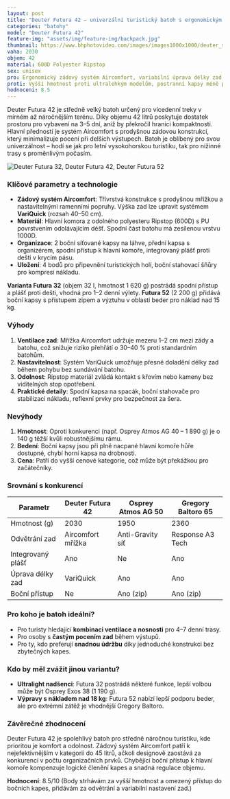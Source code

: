 ```yaml
---
layout: post
title: "Deuter Futura 42 – univerzální turistický batoh s ergonomickým odvětráním"
categories: "batohy"
model: "Deuter Futura 42"
feature-img: "assets/img/feature-img/backpack.jpg"
thumbnail: https://www.bhphotovideo.com/images/images1000x1000/deuter_sport_34294_5510_futura_pro_42_backpack_1171760.jpg
vaha: 2030
objem: 42
material: 600D Polyester Ripstop
sex: unisex
pro: Ergonomický zádový systém Aircomfort, variabilní úprava délky zad, kvalitní odvětrání, praktické organizační prvky
proti: Vyšší hmotnost proti ultralehkým modelům, postranní kapsy méně přístupné s plnou hlavní komorou
hodnoceni: 8.5
---
```


Deuter Futura 42 je středně velký batoh určený pro vícedenní treky v mírném až náročnějším terénu. Díky objemu 42 litrů poskytuje dostatek prostoru pro vybavení na 3–5 dní, aniž by překročil hranici kompaktnosti. Hlavní předností je systém Aircomfort s prodyšnou zádovou konstrukcí, který minimalizuje pocení při delších výstupech. Batoh je oblíbený pro svou univerzálnost – hodí se jak pro letní vysokohorskou turistiku, tak pro nížinné trasy s proměnlivým počasím.

![Deuter Futura 32, Deuter Futura 42, Deuter Futura 52](https://res.cloudinary.com/dvwv5cne3/image/fetch/w_auto,h_450,c_fill,g_auto,f_auto,q_auto/https://www.bhphotovideo.com/images/images1000x1000/deuter_sport_34294_5510_futura_pro_42_backpack_1171760.jpg)

### Klíčové parametry a technologie
- **Zádový systém Aircomfort**: Třívrstvá konstrukce s prodyšnou mřížkou a nastavitelnými ramenními popruhy. Výška zad lze upravit systémem **VariQuick** (rozsah 40–50 cm).
- **Materiál**: Hlavní komora z odolného polyesteru Ripstop (600D) s PU povrstvením odolávajícím déšť. Spodní část batohu má zesílenou vrstvu 1000D.
- **Organizace**: 2 boční síťované kapsy na láhve, přední kapsa s organizérem, spodní přístup k hlavní komoře, integrovaný plášť proti dešti v krycím pásu.
- **Uložení**: 4 bodů pro připevnění turistických holí, boční stahovací šňůry pro kompresi nákladu.

**Varianta Futura 32** (objem 32 l, hmotnost 1 620 g) postrádá spodní přístup a plášť proti dešti, vhodná pro 1–2 denní výlety. **Futura 52** (2 200 g) přidává boční kapsy s přístupem zipem a výztuhu v oblasti beder pro náklad nad 15 kg.

### Výhody
1. **Ventilace zad**: Mřížka Aircomfort udržuje mezeru 1–2 cm mezi zády a batohu, což snižuje riziko přehřátí o 30–40 % proti standardním batohům.
2. **Nastavitelnost**: Systém VariQuick umožňuje přesné doladění délky zad během pohybu bez sundávání batohu.
3. **Odolnost**: Ripstop materiál zvládá kontakt s křovím nebo kameny bez viditelných stop opotřebení.
4. **Praktické detaily**: Spodní kapsa na spacák, boční stahovače pro stabilizaci nákladu, reflexní prvky pro bezpečnost za šera.

### Nevýhody
1. **Hmotnost**: Oproti konkurenci (např. Osprey Atmos AG 40 – 1 890 g) je o 140 g těžší kvůli robustnějšímu rámu.
2. **Bedení**: Boční kapsy jsou při plně nacpané hlavní komoře hůře dostupné, chybí horní kapsa na drobnosti.
3. **Cena**: Patří do vyšší cenové kategorie, což může být překážkou pro začátečníky.

### Srovnání s konkurencí

| Parametr             | Deuter Futura 42 | Osprey Atmos AG 50 | Gregory Baltoro 65 |
|----------------------|------------------|--------------------|--------------------|
| Hmotnost (g)         | 2030             | 1950               | 2360               |
| Odvětrání zad        | Aircomfort mřížka| Anti-Gravity síť   | Response A3 Tech   |
| Integrovaný plášť    | Ano              | Ne                 | Ano                |
| Úprava délky zad     | VariQuick        | Ano                | Ano                |
| Boční přístup        | Ne               | Ano (zip)          | Ano (zip)          |

### Pro koho je batoh ideální?
- Pro turisty hledající **kombinaci ventilace a nosnosti** pro 4–7 denní trasy.
- Pro osoby s **častým pocením zad** během výstupů.
- Pro ty, kdo preferují **snadnou údržbu** díky jednoduché konstrukci bez zbytečných kapes.

### Kdo by měl zvážit jinou variantu?
- **Ultralight nadšenci**: Futura 32 postrádá některé funkce, lepší volbou může být Osprey Exos 38 (1 190 g).
- **Výpravy s nákladem nad 18 kg**: Futura 52 nabízí lepší podporu beder, ale pro extrémní zátěž je vhodnější Gregory Baltoro.

### Závěrečné zhodnocení
Deuter Futura 42 je spolehlivý batoh pro středně náročnou turistiku, kde prioritou je komfort a odolnost. Zádový systém Aircomfort patří k nejefektivnějším v kategorii do 45 litrů, ačkoli designově zaostává za konkurencí v počtu organizačních prvků. Chybějící boční přístup k hlavní komoře kompenzuje logické členění kapes a snadná regulace objemu.

**Hodnocení**: 8.5/10 (Body strhávám za vyšší hmotnost a omezený přístup do bočních kapes, přidávám za odvětrání a variabilní nastavení zad.)